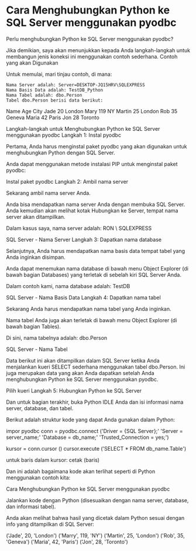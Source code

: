 # Cara Menghubungkan Python ke SQL Server menggunakan pyodbc

Perlu menghubungkan Python ke SQL Server menggunakan pyodbc?

Jika demikian, saya akan menunjukkan kepada Anda langkah-langkah untuk membangun jenis koneksi ini menggunakan contoh sederhana.
Contoh yang akan Digunakan

Untuk memulai, mari tinjau contoh, di mana:

    Nama Server adalah: Server=DESKTOP-JQ15HRV\SQLEXPRESS
    Nama Basis Data adalah: TestDB_Python
    Nama Tabel adalah: dbo.Person
    Tabel dbo.Person berisi data berikut:
    
Name	  Age	  City
Jade	  20	  London
Mary	  119	  NY
Martin	  25	  London
Rob	      35	  Geneva
Maria	  42	  Paris
Jon	      28	  Toronto

Langkah-langkah untuk Menghubungkan Python ke SQL Server menggunakan pyodbc
Langkah 1: Instal pyodbc

Pertama, Anda harus menginstal paket pyodbc yang akan digunakan untuk menghubungkan Python dengan SQL Server.

Anda dapat menggunakan metode instalasi PIP untuk menginstal paket pyodbc:

Instal paket pyodbc
Langkah 2: Ambil nama server

Sekarang ambil nama server Anda.

Anda bisa mendapatkan nama server Anda dengan membuka SQL Server. Anda kemudian akan melihat kotak Hubungkan ke Server, tempat nama server akan ditampilkan.

Dalam kasus saya, nama server adalah: RON \ SQLEXPRESS

SQL Server - Nama Server
Langkah 3: Dapatkan nama database

Selanjutnya, Anda harus mendapatkan nama basis data tempat tabel yang Anda inginkan disimpan.

Anda dapat menemukan nama database di bawah menu Object Explorer (di bawah bagian Databases) yang terletak di sebelah kiri SQL Server Anda.

Dalam contoh kami, nama database adalah: TestDB

SQL Server - Nama Basis Data
Langkah 4: Dapatkan nama tabel

Sekarang Anda harus mendapatkan nama tabel yang Anda inginkan.

Nama tabel Anda juga akan terletak di bawah menu Object Explorer (di bawah bagian Tables).

Di sini, nama tabelnya adalah: dbo.Person

SQL Server - Nama Tabel

Data berikut ini akan ditampilkan dalam SQL Server ketika Anda menjalankan kueri SELECT sederhana menggunakan tabel dbo.Person. Ini juga merupakan data yang akan Anda dapatkan setelah Anda menghubungkan Python ke SQL Server menggunakan pyodbc.

Pilih kueri
Langkah 5: Hubungkan Python ke SQL Server

Dan untuk bagian terakhir, buka Python IDLE Anda dan isi informasi nama server, database, dan tabel.

Berikut adalah struktur kode yang dapat Anda gunakan dalam Python:

impor pyodbc
conn = pyodbc.connect ('Driver = {SQL Server};'
                      'Server = server_name;'
                      'Database = db_name;'
                      'Trusted_Connection = yes;')

kursor = conn.cursor ()
cursor.execute ('SELECT * FROM db_name.Table')

untuk baris dalam kursor:
    cetak (baris)

Dan ini adalah bagaimana kode akan terlihat seperti di Python menggunakan contoh kita:

 

Cara Menghubungkan Python ke SQL Server menggunakan pyodbc

 

Jalankan kode dengan Python (disesuaikan dengan nama server, database, dan informasi tabel).

Anda akan melihat bahwa hasil yang dicetak dalam Python sesuai dengan info yang ditampilkan di SQL Server:

('Jade', 20, 'London')
('Marry', 119, 'NY')
('Martin', 25, 'London')
('Rob', 35, 'Geneva')
('Maria', 42, 'Paris')
('Jon', 28, 'Toronto')
